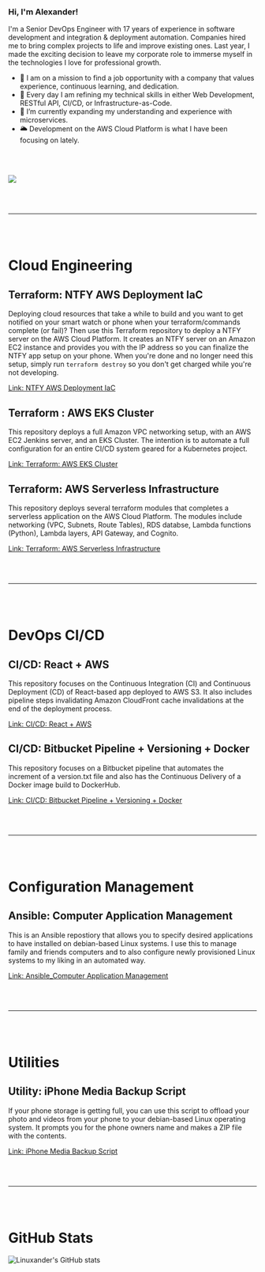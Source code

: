 ### Hi, I'm Alexander!

I'm a Senior DevOps Engineer with 17 years of experience in software development and integration & deployment automation. Companies hired me to bring complex projects to life and improve existing ones. Last year, I made the exciting decision to leave my corporate role to immerse myself in the technologies I love for professional growth.

- 👔 I am on a mission to find a job opportunity with a company that values experience, continuous learning, and dedication.
- 🚀 Every day I am refining my technical skills in either Web Development, RESTful API, CI/CD, or Infrastructure-as-Code.
- 🌱 I’m currently expanding my understanding and experience with microservices.
- 🌥️ Development on the AWS Cloud Platform is what I have been focusing on lately.

<div>
  <br/>
  <br/>
</div>

![](http://github-profile-summary-cards.vercel.app/api/cards/repos-per-language?username=linuxander&theme=nord_dark)

<div>
  <br/>
  <br/>
</div>

---

<div>
  <br/>
  <br/>
</div>

# Cloud Engineering

## Terraform: NTFY AWS Deployment IaC

Deploying cloud resources that take a while to build and you want to get notified on your smart watch or phone when your terraform/commands complete (or fail)?  Then use this Terraform repository to deploy a NTFY server on the AWS Cloud Platform.  It creates an NTFY server on an Amazon EC2 instance and provides you with the IP address so you can finalize the NTFY app setup on your phone. When you're done and no longer need this setup, simply run `terraform destroy` so you don't get charged while you're not developing.

[Link: NTFY AWS Deployment IaC](https://github.com/Linuxander/ntfy_aws_deployment_iac)

## Terraform : AWS EKS Cluster

This repository deploys a full Amazon VPC networking setup, with an AWS EC2 Jenkins server, and an EKS Cluster.  The intention is to automate a full configuration for an entire CI/CD system geared for a Kubernetes project.

[Link: Terraform: AWS EKS Cluster](https://github.com/Linuxander/Terraform_AWS_EKS_Cluster)

## Terraform: AWS Serverless Infrastructure

This repository deploys several terraform modules that completes a serverless application on the AWS Cloud Platform.  The modules include networking (VPC, Subnets, Route Tables), RDS databse, Lambda functions (Python), Lambda layers, API Gateway, and Cognito.

[Link: Terraform: AWS Serverless Infrastructure](https://github.com/Linuxander/Terraform_AWS_Serverless_Infrastructure)

<div>
  <br/>
  <br/>
</div>

---

<div>
  <br/>
  <br/>
</div>

# DevOps CI/CD

## CI/CD: React + AWS

This repository focuses on the Continuous Integration (CI) and Continuous Deployment (CD) of React-based app deployed to AWS S3.  It also includes pipeline steps invalidating Amazon CloudFront cache invalidations at the end of the deployment process.

[Link: CI/CD: React + AWS](https://github.com/Linuxander/CI_CD_Bitbucket_Pipline_React_AWS)

## CI/CD: Bitbucket Pipeline + Versioning + Docker

This repository focuses on a Bitbucket pipeline that automates the increment of a version.txt file and also has the Continuous Delivery of a Docker image build to DockerHub.

[Link: CI/CD: Bitbucket Pipeline + Versioning + Docker](https://github.com/Linuxander/CI_Bitbucket_Pipeline_Docker_Build_Example)

<div>
  <br/>
  <br/>
</div>

---

<div>
  <br/>
  <br/>
</div>

# Configuration Management

## Ansible: Computer Application Management

This is an Ansible repostiory that allows you to specify desired applications to have installed on debian-based Linux systems.  I use this to manage family and friends computers and to also configure newly provisioned Linux systems to my liking in an automated way.

[Link: Ansible_Computer Application Management](https://github.com/Linuxander/Ansible_Computer_Application_Management)

<div>
  <br/>
  <br/>
</div>

---

<div>
  <br/>
  <br/>
</div>

# Utilities

## Utility: iPhone Media Backup Script

If your phone storage is getting full, you can use this script to offload your photo and videos from your phone to your debian-based Linux operating system.  It prompts you for the phone owners name and makes a ZIP file with the contents.

[Link: iPhone Media Backup Script](https://github.com/Linuxander/iphone_media_backup_script)

<div>
  <br/>
  <br/>
</div>

---

<div>
  <br/>
  <br/>
</div>

# GitHub Stats
![Linuxander's GitHub stats](https://github-readme-stats.vercel.app/api?username=linuxander&showicons=true&theme=nord)



